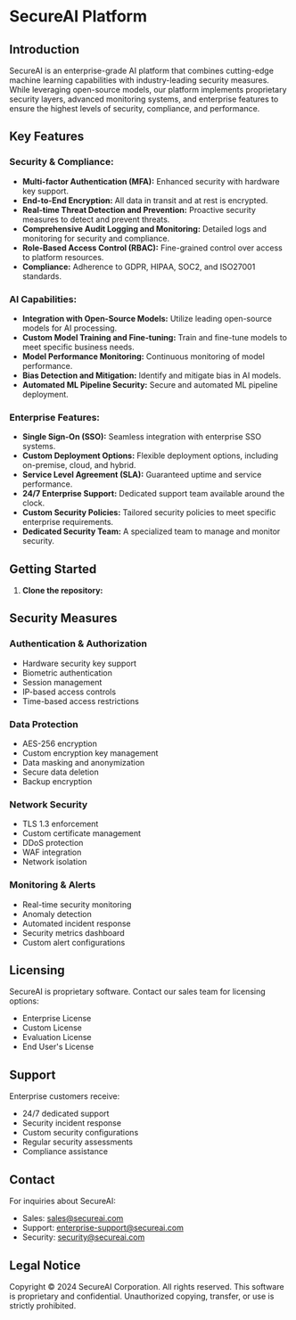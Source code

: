SecureAI Platform
=================

Introduction
------------

SecureAI is an enterprise-grade AI platform that combines cutting-edge machine learning capabilities with industry-leading security measures. While leveraging open-source models, our platform implements proprietary security layers, advanced monitoring systems, and enterprise features to ensure the highest levels of security, compliance, and performance.

## Key Features

### Security & Compliance:

*   **Multi-factor Authentication (MFA):** Enhanced security with hardware key support.
*   **End-to-End Encryption:** All data in transit and at rest is encrypted.
*   **Real-time Threat Detection and Prevention:** Proactive security measures to detect and prevent threats.
*   **Comprehensive Audit Logging and Monitoring:** Detailed logs and monitoring for security and compliance.
*   **Role-Based Access Control (RBAC):** Fine-grained control over access to platform resources.
*   **Compliance:** Adherence to GDPR, HIPAA, SOC2, and ISO27001 standards.

### AI Capabilities:

*   **Integration with Open-Source Models:** Utilize leading open-source models for AI processing.
*   **Custom Model Training and Fine-tuning:** Train and fine-tune models to meet specific business needs.
*   **Model Performance Monitoring:** Continuous monitoring of model performance.
*   **Bias Detection and Mitigation:** Identify and mitigate bias in AI models.
*   **Automated ML Pipeline Security:** Secure and automated ML pipeline deployment.

### Enterprise Features:

*   **Single Sign-On (SSO):** Seamless integration with enterprise SSO systems.
*   **Custom Deployment Options:** Flexible deployment options, including on-premise, cloud, and hybrid.
*   **Service Level Agreement (SLA):** Guaranteed uptime and service performance.
*   **24/7 Enterprise Support:** Dedicated support team available around the clock.
*   **Custom Security Policies:** Tailored security policies to meet specific enterprise requirements.
*   **Dedicated Security Team:** A specialized team to manage and monitor security.


Getting Started
---------------

1.  **Clone the repository:**



## Security Measures

### Authentication & Authorization
- Hardware security key support
- Biometric authentication
- Session management
- IP-based access controls
- Time-based access restrictions

### Data Protection
- AES-256 encryption
- Custom encryption key management
- Data masking and anonymization
- Secure data deletion
- Backup encryption

### Network Security
- TLS 1.3 enforcement
- Custom certificate management
- DDoS protection
- WAF integration
- Network isolation

### Monitoring & Alerts
- Real-time security monitoring
- Anomaly detection
- Automated incident response
- Security metrics dashboard
- Custom alert configurations

## Licensing

SecureAI is proprietary software. Contact our sales team for licensing options:
- Enterprise License
- Custom License
- Evaluation License
- End User's License

## Support

Enterprise customers receive:
- 24/7 dedicated support
- Security incident response
- Custom security configurations
- Regular security assessments
- Compliance assistance

## Contact

For inquiries about SecureAI:
- Sales: sales@secureai.com
- Support: enterprise-support@secureai.com
- Security: security@secureai.com

## Legal Notice

Copyright © 2024 SecureAI Corporation. All rights reserved.
This software is proprietary and confidential. Unauthorized copying, transfer, or use is strictly prohibited.
